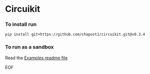 # Circuikit

### To install run
```bash
pip install git+https://github.com/chapost1/circuikit.git@v0.3.4
```

### To run as a sandbox
Read the [Examples readme file](./examples/readme.md)

EOF
